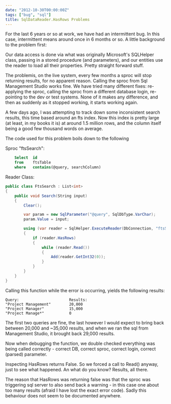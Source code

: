 ```yaml
---
date: "2012-10-30T00:00:00Z"
tags: ["bug", "sql"]
title: SqlDataReader.HasRows Problems
---
```


For the last 6 years or so at work, we have had an intermittent bug.  In this case, intermittent means around once in 6 months or so.  A little background to the problem first:

Our data access is done via what was originally Microsoft's SQLHelper class, passing in a stored procedure (and parameters), and our entities use the reader to load all their properties.  Pretty straight forward stuff.

The problemis, on the live system, every few months a sproc will stop returning results, for no apparent reason.  Calling the sproc from Sql Management Studio works fine.  We have tried many different fixes: re-applying the sproc, calling the sproc from a different database login, re-pointing to the dev or test systems.  None of it makes any difference, and then as suddenly as it stopped working, it starts working again.

A few days ago, I was attempting to track down some inconsistent search results, this time based around an fts index.  Now this index is pretty large (at least, in my books it is) at around 1.5 million rows, and the column itself being a good few thousand words on average.

The code used for this problem boils down to the following

Sproc "ftsSearch":

```sql
	Select	id
	from	ftsTable
	where	contains(@query, searchColumn)
```

Reader Class:

```csharp
public class FtsSearch : List<int>
{
	public void Search(String input)
	{
		Clear();

		var param = new SqlParameter("@query", SqlDbType.VarChar);
		param.Value = input;

		using (var reader = SqlHelper.ExecuteReader(DbConnection, "ftsSearch", param))
		{
			if (reader.HasRows)
			{
				while (reader.Read())
				{
					Add(reader.GetInt32(0));
				}
			}
		}
	}
}
```

Calling this function while the error is occurring, yields the following results:

	Query:						Results:
	"Project Management"		20,000
	"Project Manager"			15,000
	"Project Manage*"			0

The first two queries are fine, the last however I would expect to bring back between 20,000 and ~35,000 results, and when we ran the sql from Management Studio, it brought back 29,000 results.

Now when debugging the function, we double checked everything was being called correctly - correct DB, correct sproc, correct login, correct (parsed) parameter.

Inspecting HasRows returns False.  So we forced a call to Read() anyway, just to see what happened.  An what do you know? Results, all there.

The reason that HasRows was returning false was that the sproc was triggering sql server to also send back a warning - in this case one about too many results (afraid I have lost the exact error code).  Sadly this behaviour does not seem to be documented anywhere.
